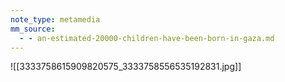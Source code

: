 ```yaml
---
note_type: metamedia
mm_source:
  - - an-estimated-20000-children-have-been-born-in-gaza.md
---
```


![[3333758615909820575_3333758556535192831.jpg]]


